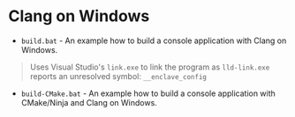 # Clang on Windows


* `build.bat` - An example how to build a console application with Clang on Windows.

>Uses Visual Studio's `link.exe` to link the program as `lld-link.exe` reports an unresolved symbol:
`__enclave_config`

* `build-CMake.bat` - An example how to build a console application with CMake/Ninja and Clang on Windows.

